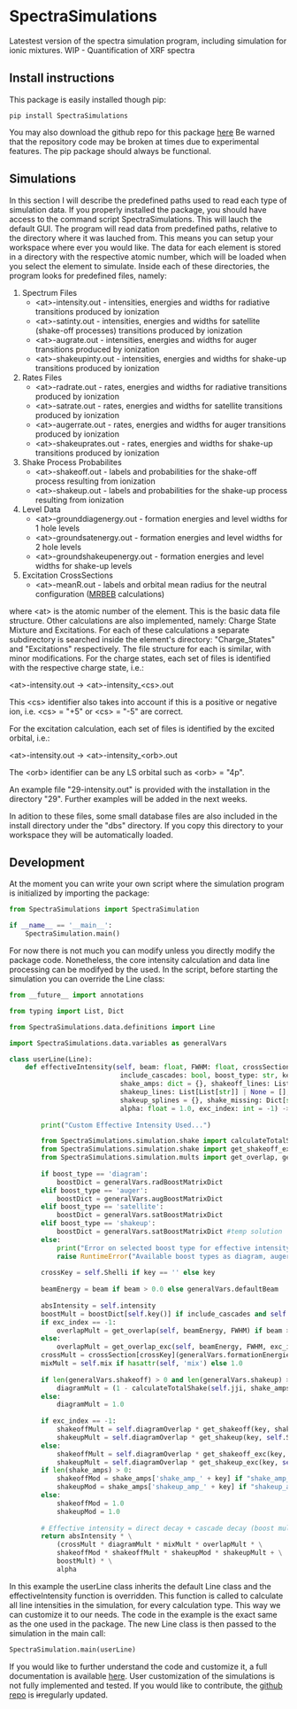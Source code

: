 
[//]: # (If you want to render this markdown in your browser you can install the Markdown Preview Plus extension)

# SpectraSimulations
Latestest version of the spectra simulation program, including simulation for ionic mixtures.
WIP - Quantification of XRF spectra


## Install instructions

This package is easily installed though pip:

```
pip install SpectraSimulations
```

You may also download the github repo for this package [here](https://github.com/DSPinheiro/SpectraSimulations)
Be warned that the repository code may be broken at times due to experimental features. The pip package should always be functional.

## Simulations

In this section I will describe the predefined paths used to read each type of simulation data.
If you properly installed the package, you should have access to the command script SpectraSimulations. This will lauch the default GUI.
The program will read data from predefined paths, relative to the directory where it was lauched from.
This means you can setup your workspace where ever you would like. The data for each element is stored in a directory with the respective atomic number, which will be loaded when you select the element to simulate.
Inside each of these directories, the program looks for predefined files, namely:

<ol>
	<li>Spectrum Files
		<ul>
			<li>&lt;at>-intensity.out - intensities, energies and widths for radiative transitions produced by ionization</li>
			<li>&lt;at>-satinty.out - intensities, energies and widths for satellite (shake-off processes) transitions produced by ionization</li>
			<li>&lt;at>-augrate.out - intensities, energies and widths for auger transitions produced by ionization</li>
			<li>&lt;at>-shakeupinty.out - intensities, energies and widths for shake-up transitions produced by ionization</li>
		</ul>
	</li>
	<li>Rates Files
		<ul>
			<li>&lt;at>-radrate.out - rates, energies and widths for radiative transitions produced by ionization</li>
			<li>&lt;at>-satrate.out - rates, energies and widths for satellite transitions produced by ionization</li>
			<li>&lt;at>-augerrate.out - rates, energies and widths for auger transitions produced by ionization</li>
			<li>&lt;at>-shakeuprates.out - rates, energies and widths for shake-up transitions produced by ionization</li>
		</ul>
	</li>
	<li>Shake Process Probabilites
		<ul>
			<li>&lt;at>-shakeoff.out - labels and probabilities for the shake-off process resulting from ionization</li>
			<li>&lt;at>-shakeup.out - labels and probabilities for the shake-up process resulting from ionization</li>
		</ul>
	</li>
	<li>Level Data
		<ul>
			<li>&lt;at>-grounddiagenergy.out - formation energies and level widths for 1 hole levels</li>
			<li>&lt;at>-groundsatenergy.out - formation energies and level widths for 2 hole levels</li>
			<li>&lt;at>-groundshakeupenergy.out - formation energies and level widths for shake-up levels</li>
		</ul>
	</li>
	<li>Excitation CrossSections
		<ul>
			<li>&lt;at>-meanR.out - labels and orbital mean radius for the neutral configuration (<a href="http://dx.doi.org/10.1016/j.ijms.2011.12.003">MRBEB</a> calculations)</li>
		</ul>
	</li>
</ol>

where &lt;at> is the atomic number of the element. This is the basic data file structure. Other calculations are also implemented, namely: Charge State Mixture and Excitations.
For each of these calculations a separate subdirectory is searched inside the element's directory: "Charge_States" and "Excitations" respectively.
The file structure for each is similar, with minor modifications. For the charge states, each set of files is identified with the respective charge state, i.e.:

&lt;at>-intensity.out &rarr; &lt;at>-intensity_&lt;cs>.out

This &lt;cs> identifier also takes into account if this is a positive or negative ion, i.e. &lt;cs> = "+5" or &lt;cs> = "-5" are correct.

For the excitation calculation, each set of files is identified by the excited orbital, i.e.:

&lt;at>-intensity.out &rarr; &lt;at>-intensity_&lt;orb>.out

The &lt;orb> identifier can be any LS orbital such as &lt;orb> = "4p".

An example file "29-intensity.out" is provided with the installation in the directory "29". Further examples will be added in the next weeks.

In adition to these files, some small database files are also included in the install directory under the "dbs" directory.
If you copy this directory to your workspace they will be automatically loaded.

## Development

At the moment you can write your own script where the simulation program is initialized by importing the package:

```python
from SpectraSimulations import SpectraSimulation

if __name__ == '__main__':
    SpectraSimulation.main()
```

For now there is not much you can modify unless you directly modify the package code. Nonetheless, the core intensity calculation and data line processing can be modifyed by the used. In the script, before starting the simulation you can override the Line class:

```python
from __future__ import annotations

from typing import List, Dict

from SpectraSimulations.data.definitions import Line

import SpectraSimulations.data.variables as generalVars

class userLine(Line):
    def effectiveIntensity(self, beam: float, FWHM: float, crossSection,
                            include_cascades: bool, boost_type: str, key: str = '',
                            shake_amps: dict = {}, shakeoff_lines: List[List[str]] | None = [],
                            shakeup_lines: List[List[str]] | None = [],
                            shakeup_splines = {}, shake_missing: Dict[str, float] = {},
                            alpha: float = 1.0, exc_index: int = -1) -> float:
        
		print("Custom Effective Intensity Used...")

        from SpectraSimulations.simulation.shake import calculateTotalShake, get_shakeoff, get_shakeup
        from SpectraSimulations.simulation.shake import get_shakeoff_exc, get_shakeup_exc
        from SpectraSimulations.simulation.mults import get_overlap, get_overlap_exc
        
        if boost_type == 'diagram':
            boostDict = generalVars.radBoostMatrixDict
        elif boost_type == 'auger':
            boostDict = generalVars.augBoostMatrixDict
        elif boost_type == 'satellite':
            boostDict = generalVars.satBoostMatrixDict
        elif boost_type == 'shakeup':
            boostDict = generalVars.satBoostMatrixDict #temp solution
        else:
            print("Error on selected boost type for effective intensity calculation: " + boost_type)
            raise RuntimeError("Available boost types as diagram, auger and satellite")
        
        crossKey = self.Shelli if key == '' else key
        
        beamEnergy = beam if beam > 0.0 else generalVars.defaultBeam
        
        absIntensity = self.intensity
        boostMult = boostDict[self.key()] if include_cascades and self.key() in boostDict else 0.0
        if exc_index == -1:
            overlapMult = get_overlap(self, beamEnergy, FWHM) if beam > 0.0 else 1.0 # type: ignore
        else:
            overlapMult = get_overlap_exc(self, beamEnergy, FWHM, exc_index) if beam > 0.0 else 1.0 # type: ignore
        crossMult = crossSection[crossKey](generalVars.formationEnergies[boost_type][self.keyI()], generalVars.defaultBeam) if type(crossSection) != type(1.0) and beam <= 0.0 else crossSection
        mixMult = self.mix if hasattr(self, 'mix') else 1.0
        
        if len(generalVars.shakeoff) > 0 and len(generalVars.shakeup) > 0:
            diagramMult = (1 - calculateTotalShake(self.jji, shake_amps, shakeoff_lines, shakeup_lines)) if boost_type == 'diagram' or boost_type == 'auger' else 1.0
        else:
            diagramMult = 1.0
        
        if exc_index == -1:
            shakeoffMult = self.diagramOverlap * get_shakeoff(key, shakeoff_lines) if boost_type == 'satellite' else 1.0
            shakeupMult = self.diagramOverlap * get_shakeup(key, self.Shelli[4:], self.jji, shakeup_splines, shake_missing) if boost_type == 'shakeup' else 1.0
        else:
            shakeoffMult = self.diagramOverlap * get_shakeoff_exc(key, exc_index, shakeoff_lines) if boost_type == 'satellite' else 1.0
            shakeupMult = self.diagramOverlap * get_shakeup_exc(key, self.Shelli[4:], self.jji, exc_index, shakeup_splines, shake_missing) if boost_type == 'shakeup' else 1.0
        if len(shake_amps) > 0:
            shakeoffMod = shake_amps['shake_amp_' + key] if "shake_amp_" + key in shake_amps else 1.0 if boost_type == 'satellite' else 1.0
            shakeupMod = shake_amps['shakeup_amp_' + key] if "shakeup_amp_" + key in shake_amps else 1.0 if boost_type == 'shakeup' else 1.0
        else:
            shakeoffMod = 1.0
            shakeupMod = 1.0
        
        # Effective intensity = direct decay + cascade decay (boost mult)
        return absIntensity * \
            (crossMult * diagramMult * mixMult * overlapMult * \
            shakeoffMod * shakeoffMult * shakeupMod * shakeupMult + \
            boostMult) * \
            alpha
```

In this example the userLine class inherits the default Line class and the effectiveIntensity function is overridden. This function is called to calculate all line intensities in the simulation, for every calculation type. This way we can customize it to our needs. The code in the example is the exact same as the one used in the package. The new Line class is then passed to the simulation in the main call:

```python
SpectraSimulation.main(userLine)
```


If you would like to further understand the code and customize it, a full documentation is available [here](http://dspinheiro.github.io/SpectraSimulations/).
User customization of the simulations is not fully implemented and tested. If you would like to contribute, the [github repo](https://github.com/DSPinheiro/SpectraSimulations) is ~~ir~~regularly updated.